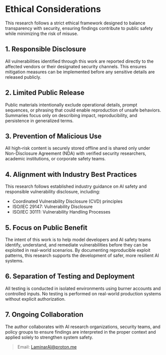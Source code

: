 # Ethical Considerations

This research follows a strict ethical framework designed to balance transparency with security, ensuring findings contribute to public safety while minimizing the risk of misuse.

## 1. Responsible Disclosure
All vulnerabilities identified through this work are reported directly to the affected vendors or their designated security channels. This ensures mitigation measures can be implemented before any sensitive details are released publicly.

## 2. Limited Public Release
Public materials intentionally exclude operational details, prompt sequences, or phrasing that could enable reproduction of unsafe behaviors. Summaries focus only on describing impact, reproducibility, and persistence in generalized terms.

## 3. Prevention of Malicious Use
All high-risk content is securely stored offline and is shared only under Non-Disclosure Agreement (NDA) with verified security researchers, academic institutions, or corporate safety teams.

## 4. Alignment with Industry Best Practices
This research follows established industry guidance on AI safety and responsible vulnerability disclosure, including:  
- Coordinated Vulnerability Disclosure (CVD) principles  
- ISO/IEC 29147: Vulnerability Disclosure  
- ISO/IEC 30111: Vulnerability Handling Processes  

## 5. Focus on Public Benefit
The intent of this work is to help model developers and AI safety teams identify, understand, and remediate vulnerabilities before they can be exploited in real-world scenarios. By documenting reproducible exploit patterns, this research supports the development of safer, more resilient AI systems.

## 6. Separation of Testing and Deployment
All testing is conducted in isolated environments using burner accounts and controlled inputs. No testing is performed on real-world production systems without explicit authorization.

## 7. Ongoing Collaboration
The author collaborates with AI research organizations, security teams, and policy groups to ensure findings are interpreted in the proper context and applied solely to strengthen system safety.
>Email: LaminarAI@proton.me
